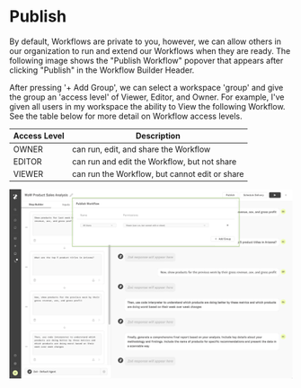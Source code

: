 # Publish

By default, Workflows are private to you, however, we can allow others in our organization to run and extend our Workflows when they are ready. The following image shows the "Publish Workflow" popover that appears after clicking "Publish" in the Workflow Builder Header.

After pressing '+ Add Group', we can select a workspace 'group' and give the group an 'access level' of Viewer, Editor, and Owner. For example, I've given all users in my workspace the ability to View the following Workflow. See the table below for more detail on Workflow access levels.

| **Access Level** | **Description**                                |
| ---------------- | ---------------------------------------------- |
| OWNER            | can run, edit, and share the Workflow          |
| EDITOR           | can run and edit the Workflow, but not share   |
| VIEWER           | can run the Workflow, but cannot edit or share |

![publish-modal](../assets/6_workflows/publish-modal.png)
